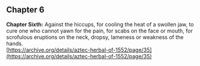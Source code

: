 ## Chapter 6  
**Chapter Sixth:** Against the hiccups, for cooling the heat of a swollen jaw, to cure one who cannot yawn for the pain, for scabs on the face or mouth, for scrofulous eruptions on the neck, dropsy, lameness or weakness of the hands.  
[https://archive.org/details/aztec-herbal-of-1552/page/35](https://archive.org/details/aztec-herbal-of-1552/page/35)  

